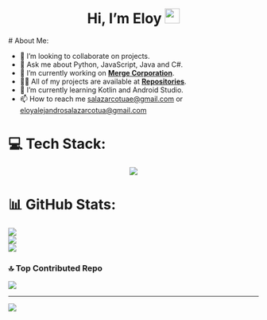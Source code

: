 <h1 align="center">Hi, I’m Eloy <img src="https://i.imgur.com/ILVRpZm.gif" width="30px"></h1>
# About Me:

- 👯 I’m looking to collaborate on projects.
- 💬 Ask me about Python, JavaScript, Java and C#.
- 🔭 I’m currently working on **[Merge Corporation](https://github.com/MergeCorporation)**.
- 👨‍💻 All of my projects are available at **[Repositories](https://github.com/EloySalazar?tab=repositories)**.
- 🌱 I’m currently learning Kotlin and Android Studio.
- 📫 How to reach me salazarcotuae@gmail.com or eloyalejandrosalazarcotua@gmail.com


# 💻 Tech Stack:
<p align="center">
  <a href="https://skillicons.dev">
    <img src="https://skillicons.dev/icons?i=py,js,html,css,bash,c,c++,c#,bootstrap,java,django,flask&mysql=11" />
  </a>
</p>

# 📊 GitHub Stats:
![](https://github-readme-stats.vercel.app/api?username=EloySalazar&theme=dark&hide_border=true&include_all_commits=false&count_private=false)<br/>
![](https://github-readme-streak-stats.herokuapp.com/?user=EloySalazar&theme=dark&hide_border=true)<br/>
![](https://github-readme-stats.vercel.app/api/top-langs/?username=EloySalazar&theme=dark&hide_border=true&include_all_commits=false&count_private=false&layout=compact)

### 🔝 Top Contributed Repo
![](https://github-contributor-stats.vercel.app/api?username=EloySalazar&limit=5&theme=dark&combine_all_yearly_contributions=true)

---
[![](https://visitcount.itsvg.in/api?id=EloySalazar&icon=0&color=0)](https://visitcount.itsvg.in)

<!-- Proudly created with GPRM ( https://gprm.itsvg.in ) -->
